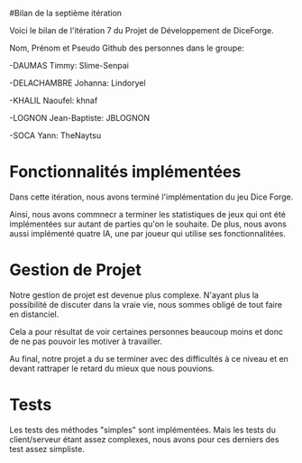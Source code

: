 #Bilan de la septième itération

Voici le bilan de l'itération 7 du Projet de Développement de DiceForge.

Nom, Prénom et Pseudo Github des personnes dans le groupe:

-DAUMAS Timmy: Slime-Senpai

-DELACHAMBRE Johanna: Lindoryel

-KHALIL Naoufel: khnaf

-LOGNON Jean-Baptiste: JBLOGNON

-SOCA Yann: TheNaytsu

# Fonctionnalités implémentées

Dans cette itération, nous avons terminé l'implémentation du jeu Dice Forge.

Ainsi, nous avons commnecr a terminer les statistiques de jeux qui ont été implémentées sur autant de parties qu'on le souhaite. De plus, nous avons aussi implémenté quatre IA, une par joueur qui utilise ses fonctionnalitées.

# Gestion de Projet

Notre gestion de projet est devenue plus complexe. N'ayant plus la possibilité de discuter dans la vraie vie, nous sommes obligé de tout faire en distanciel.

Cela a pour résultat de voir certaines personnes beaucoup moins et donc de ne pas pouvoir les motiver à travailler.

Au final, notre projet a du se terminer avec des difficultés à ce niveau et en devant rattraper le retard du mieux que nous pouvions.

# Tests

Les tests des méthodes "simples" sont implémentées. Mais les tests du client/serveur étant assez complexes, nous avons pour ces derniers des test assez simpliste.
